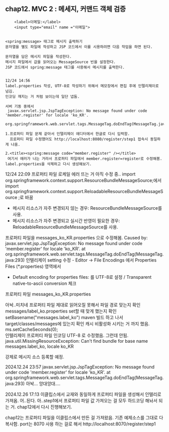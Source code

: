 ## chap12. MVC 2 : 메세지, 커맨드 객체 검증

```
	<label>이메일:</label>
	<input type="email" name ="이메일">
	

<spring:message> 태그로 메시지 출력하기
문자열을 별도 파일에 작성하고 JSP 코드에서 이를 시용하려면 다음 작업을 하면 된다.

문자열을 담은 메시지 파일을 작성한다.
메시지 파일에서 값을 읽어오는 MessageSource 빈을 설정한다.
JSP 코드에서 spring:message 태그를 사용해서 메시지를 출력한다.


12/24 14:56
label.properties 작성, UTF-8로 작성하기 위해서 메모장에서 편집 후에 인텔리제이로 넘김.
인코딩 깨지는 거 처럼 보이는데 일단 냅둠.

서버 기동 중에서 
 javax.servlet.jsp.JspTagException: No message found under code 'member.register' for locale 'ko_KR'.
 org.springframework.web.servlet.tags.MessageTag.doEndTag(MessageTag.java:293) 

1.프로퍼티 파일 문제 같아서 인텔리제이 에디터에서 한글로 다시 입력함.
  프로퍼티 파일 수정했어도 http://localhost:8080/register/step1 접속시 동일하게 나옴.

2.<title><spring:message code="member.register" /></title>
 여기서 에러가 나는 거라서 프로퍼티 파일에서 member.register=register로 수정해봄.
label.properties을 삭제하고 다시 생성해보기.
```


12/24 22:09
프로퍼티 파일 로케일 에러 뜨는 거 아직 수정 중..
import org.springframework.context.support.ResourceBundleMessageSource;에서 
import org.springframework.context.support.ReloadableResourceBundleMessageSource ;로 바꿈
- 메시지 리소스가 자주 변경되지 않는 경우: ResourceBundleMessageSource를 사용.
- 메시지 리소스가 자주 변경되고 실시간 반영이 필요한 경우: ReloadableResourceBundleMessageSource를 사용.

프로퍼티 파일을 messages_ko_KR.properties 으로 수정해봄.
Caused by: javax.servlet.jsp.JspTagException: No message found under code 'member.register' for locale 'ko_KR'.
at org.springframework.web.servlet.tags.MessageTag.doEndTag(MessageTag.java:293)
인텔리제이 setting 수정 -  Editor -> File Encodings 에서 Properties Files (*.properties) 영역에서
- Default encoding for properties files: 를 UTF-8로 설정 /  Transparent native-to-ascii conversion 체크 



프로퍼티 파일 messages_ko_KR.properties 



아놕..미치네
프로퍼티 파일 제대로 읽어오질 못해서 파일 경로 맞는지 확인 messages/label_ko.properties 
set할 때 맞게 했는지 확인 setBasename("messages.label_ko")
maven 빌드 하고 나서 target/classes/messages에 있는지 확인
캐시 비활성화 시키는 거 까지 했음. ms.setCacheSeconds(0);  
인텔리제이 프로퍼티 파일 인코딩 UTF-8 로 수정했음.
그런데 안됨.  java.util.MissingResourceException: Can't find bundle for base name messages.label_ko, locale ko_KR 


강제로 메시지 소스 등록할 예정.

2024.12.24 23:57
javax.servlet.jsp.JspTagException: No message found under code 'member.register' for locale 'ko_KR'.
at org.springframework.web.servlet.tags.MessageTag.doEndTag(MessageTag.java:293)
아놕... 앙대앙대....


2024.12.26 17:13
이클립스에서 교재와 동일하게 프로퍼티 파일을 생성해서 인텔리로 가져옴. 어..된다.
아..step1에서 프로퍼티 파일 값 가져오는 걸 모두 하드코딩 해놔서 되는 거.
chap12에서 다시 진행해보기.

chap12는 프로퍼티 파일을 이클립스에서 만든 걸 가져왔음.
기존 예제소스를 그대로 다 복사함.
port는 8070 사용 하는 걸로 해서 http://localhost:8070/register/step1 

